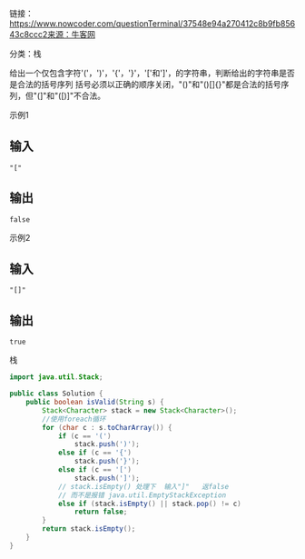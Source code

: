 链接：https://www.nowcoder.com/questionTerminal/37548e94a270412c8b9fb85643c8ccc2来源：牛客网



分类：栈



给出一个仅包含字符'('，')'，'{'，'}'，'['和']'，的字符串，判断给出的字符串是否是合法的括号序列
括号必须以正确的顺序关闭，"()"和"()[]{}"都是合法的括号序列，但"(]"和"([)]"不合法。 

示例1

## 输入

```
"["
```

## 输出

```
false
```

示例2

## 输入

```
"[]"
```

## 输出

```
true
```





栈

````java
import java.util.Stack;

public class Solution {
    public boolean isValid(String s) {
		Stack<Character> stack = new Stack<Character>();
		//使用foreach循环
		for (char c : s.toCharArray()) {
			if (c == '(')
				stack.push(')');
			else if (c == '{')
				stack.push('}');
			else if (c == '[')
				stack.push(']');
            // stack.isEmpty() 处理下	输入"]"	返false	
            // 而不是报错 java.util.EmptyStackException
			else if (stack.isEmpty() || stack.pop() != c)
				return false;
		}
		return stack.isEmpty();
	}
}
````

